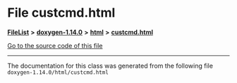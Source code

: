 

# File custcmd.html



[**FileList**](files.md) **>** [**doxygen-1.14.0**](dir_9d5bad020669189c90cda983471be5d0.md) **>** [**html**](dir_05d1fd8a7cdd04f638f8b23196de02e2.md) **>** [**custcmd.html**](custcmd_8html.md)

[Go to the source code of this file](custcmd_8html_source.md)





































































------------------------------
The documentation for this class was generated from the following file `doxygen-1.14.0/html/custcmd.html`

